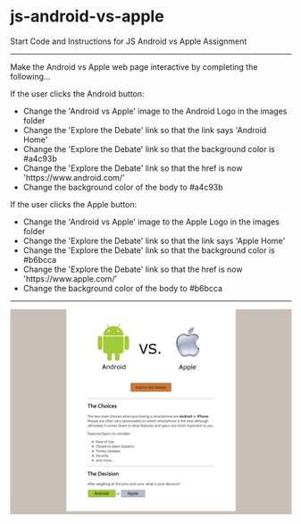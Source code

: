 # js-android-vs-apple
Start Code and Instructions for JS Android vs Apple Assignment
<hr>

<p>Make the Android vs Apple web page interactive by completing the following...</p>

<p>If the user clicks the Android button:</p>
<ul>
  <li>Change the 'Android vs Apple' image to the Android Logo in the images folder</li>
  <li>Change the 'Explore the Debate' link so that the link says 'Android Home'</li>
  <li>Change the 'Explore the Debate' link so that the background color is #a4c93b</li>
  <li>Change the 'Explore the Debate' link so that the href is now 'https://www.android.com/'</li>
  <li>Change the background color of the body to #a4c93b</li>
</ul>

<p>If the user clicks the Apple button:</p>
<ul>
  <li>Change the 'Android vs Apple' image to the Apple Logo in the images folder</li>
  <li>Change the 'Explore the Debate' link so that the link says 'Apple Home'</li>
  <li>Change the 'Explore the Debate' link so that the background color is #b6bcca</li>
  <li>Change the 'Explore the Debate' link so that the href is now 'https://www.apple.com/'</li>
  <li>Change the background color of the body to #b6bcca</li>
</ul>

<hr>
<img src='images/android-vs-apple-screenshot.png'>
